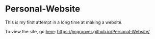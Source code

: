 # Personal-Website
This is my first attempt in a long time at making a website.  

To view the site, go [here](https://jmgroover.github.io/Personal-Website/): https://jmgroover.github.io/Personal-Website/

